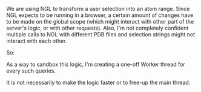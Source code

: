 We are using NGL to transform a user selection into an atom range.
Since NGL expects to be running in a browser, a certain amount of changes have
to be made on the global scope (which might interact with other part of the
server's logic, or with other requests). Also, I'm not completely confident
multiple calls to NGL with different PDB files and selection strings might not
interact with each other.

So:

As a way to sandbox this logic, I'm creating a one-off Worker thread for every
such queries.

It is not necessarily to make the logic faster or to free-up the main thread.
